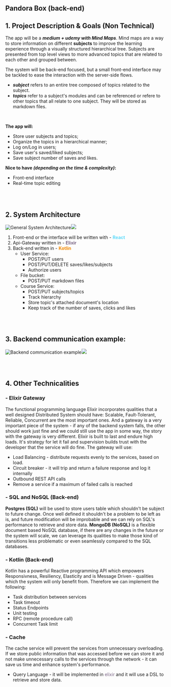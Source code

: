 ## Pandora Box (back-end) 


## 1. Project Description & Goals (Non Technical)

The app will be a ***medium + udemy with Mind Maps***. Mind maps are a way to store information on different **subjects** to improve the learning experience through a visually structured hierarchical tree. Subjects are presented from top level views to more advanced topics that are related to each other and grouped between.

The system will be back-end focused, but a small front-end interface may be tackled to ease the interaction with the server-side flows.

- ***subject*** refers to an entire tree composed of topics related to the subject.
- ***topics*** refer to a subject's modules and can be referenced or refere to other topics that all relate to one subject. They will be stored as markdown files.

<br/>


**The app will:**
- Store user subjects and topics;
- Organize the topics in a hierarchical manner;
- Log on/Log in users;
- Save user's saved/liked subjects;
- Save subject number of saves and likes.


**Nice to have *(depending on the time & complexity)*:**
- Front-end interface
- Real-time topic editing

<br/>
<br/>

## 2. System Architecture

![General System Architecture](./diagrams/distributed-systems-general-arch.drawio.svg)<img src="./diagrams/distributed-systems-general-arch.drawio.svg">

1. Front-end or the interface will be written with - <span style="color: #61DBFB;">**React**</span>
2. Api-Gateway written in - <span style="color: #7B6686;">**Elixir**</span>
3. Back-end written in - <span style="color: #F28800;">**Kotlin**</span>
    - User Service:
        - POST/PUT users
        - POST/PUT/DELETE saves/likes/subjects
        - Authorize users
    - File bucket:
        - POST/PUT markdown files
    - Course Service:
        - POST/PUT subjects/topics
        - Track hierarchy
        - Store topic's attached document's location
        - Keep track of the number of saves, clicks and likes
<br/>
<br/>

## 3. Backend communication example:

![Backend communication example](./diagrams/example-request.drawio.svg)<img src="./diagrams/example-request.drawio.svg">

<br/>
<br/>

## 4. Other Technicalities

### - Elixir Gateway

The functional programming language Elixir incorporates qualities that a well designed Distributed System should have: Scalable, Fault-Tolerant, Reliable, Concurrent are the most important ones. And a gateway is a very important piece of the system - if any of the backend system falls, the other should work just fine and we could still use the app in some way, the story with the gateway is very different. Elixir is built to last and endure high loads. It's strategy for let it fail and supervision builds trust with the developer that the service will do fine. The gateway will use:
- Load Balancing - distribute requests evenly to the services, based on load.
- Circuit breaker - it will trip and return a failure response and log it internally
- Outbound REST API calls
- Remove a service if a maximum of failed calls is reached

### - SQL and NoSQL (Back-end)

**Postgres (SQL)** will be used to store users table which shouldn't be subject to future change. Once well defined it shouldn't be a problem to be left as is, and future modification will be improbable and we can rely on SQL's performance to retrieve and store data.
**MongoDB (NoSQL)** is a flexible document based NoSQL database, if there are any changes in the future or the system will scale, we can leverage its qualities to make those kind of transitions less problematic or even seamlessly compared to the SQL databases.

### - Kotlin (Back-end)
Kotlin has a powerful Reactive programming API which empowers Responsivness, Resiliency, Elasticity and is Message Driven - qualities which the system will only benefit from. Therefore we can implement the following:
- Task distribution between services
- Task timeout
- Status Endpoints
- Unit testing
- RPC (remote procedure call)
- Concurrent Task limit

### - Cache
The cache service will prevent the services from unnecessary overloading. If we store public information that was accessed before we can store it and not make unnecessary calls to the services through the network - it can save us time and enhance system's performance.
- Query Language - it will be implemented in <span style="color: #7B6686;">elixir</span> and it will use a DSL to retrieve and store data.
